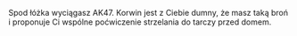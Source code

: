 Spod łóżka wyciągasz AK47.
Korwin jest z Ciebie dumny, że masz taką broń i proponuje Ci wspólne poćwiczenie strzelania do tarczy przed domem.
